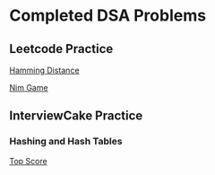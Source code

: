 # Completed DSA Problems
## Leetcode Practice
[Hamming Distance](https://github.com/levidavis111/DSAPractice/blob/master/leetCode/hammingDistance.swift)

[Nim Game](https://github.com/levidavis111/DSAPractice/blob/master/leetCode/nimGame.swift)

## InterviewCake Practice
### Hashing and Hash Tables
[Top Score](https://github.com/levidavis111/DSAPractice/blob/master/interviewCake/topScore.swift)
